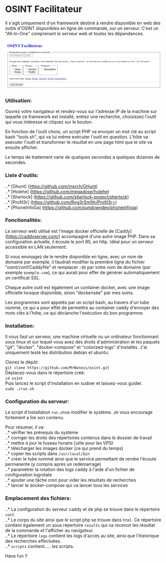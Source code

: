 # OSINT Facilitateur
Il s'agit uniquement d'un framework destiné à rendre disponible en web des outils d'OSINT disponibles en ligne de commande, sur un serveur.
C'est un "All-In-One" comprenant le serveur web et toutes les dépendances.

![](osint-f.PNG)

### Utilisation:
Ouvrez votre navigateur et rendez-vous sur l'adresse IP de la machine sur laquelle ce framework est installé, entrez une recherche, choisissez l'outil qui vous intéresse et cliquez sur le bouton.

En fonction de l'outil choisi, un script PHP va envoyer un mot clé au script bash "tools.sh", qui va lui même exécuter l'outil en question.
L'hôte va executer l'outil et transformer le résultat en une page html que le site va ensuite afficher.

Le temps de traitement varie de quelques secondes a quelques dizaines de secondes.

### Liste d'outils:
..* [Ghunt] (https://github.com/mxrch/GHunt) <br>
..* [Holehe] (https://github.com/megadose/holehe) <br>
..* [Sherlock] (https://github.com/sherlock-project/sherlock) <br>
..* [Profil3r] (https://github.com/Rog3rSm1th/Profil3r=) <br>
..* [PhoneInfoGa] (https://github.com/sundowndev/phoneinfoga) <br>

### Fonctionalités:
Le serveur web utilisé est l'image docker officielle de [Caddy] (https://caddyserver.com/) accompagné d'une autre image PHP. Dans sa configuration actuelle, il écoute le port 80, en http. Idéal pour un serveur accessible en LAN seulement.

Si vous envisagez de le rendre disponible en ligne, avec un nom de domaine par exemple, il faudrait modifier la première ligne du fichier "osint/conf/Caddyfile" et remplacer ```:80``` par votre nom de domaine (par exemple ```exemple.com```), ce qui aurait pour effer de générer automatiquement un certificat SSL.

Chaque autre outil est également un container docker, avec une image officielle lorsque disponible, sinon "dockerisée" par mes soins.

Les programmes sont appelés par un script bash, au travers d'un tube nommé, ce qui a pour effet de permettre au container caddy d'envoyer des mots clés à l'hôte, ce qui déclanche l'exécution du bon programme.

### Installation:
Il vous faut un serveur, une machine virtuelle ou un ordinateur fonctionnant sous linux et sur lequel vous avez des droits d'administration et les paquets "git", "docker", "docker-compose" et "colorized-logs" d'installés. J'ai uniquement testé les distribution debian et ubuntu.

Clonez le dépôt:  <br>
```git clone https://github.com/MrNonoss/osint.git``` <br>
Déplacez-vous dans le répertoire créé: <br>
```cd osint``` <br>
Puis lancez le script d'installation en sudoer et laissez-vous guider. <br>
```sudo ./run.sh``` <br>

### Configuration du serveur:
Le script d'installation ```run.sh```va modifier le système. Je vous encourage fortement a lire son contenu.

Pour résumer, il va: <br>
..* vérifier les prérequis du système <br>
..* corriger les droits des répertoires contenus dans le dossier de travail <br>
..* mettre à jour le fuseau horaire (utile pour les VPS) <br>
..* télécharger les images docker (ce qui prend du temps) <br>
..* copier les scripts dans ```/usr/local/bin``` <br>
..* créer le tube nommé ainsi que le service permettant de rendre l'écoute permanente (y compris après un redémarrage) <br>
..* paramétrer la rotation des logs caddy à l'aide d'un fichier de configuration logrotate <br>
..* ajouter une tâche cron pour vider les résultats de recherches <br>
..* lancer le docker-compose qui va lancer tous les services <br>

### Emplacement des fichiers:
..* La configuration du serveur caddy et de php se trouve dans le répertoire ```conf```. <br>
..* Le corps du site ainsi que le script php se trouve dans ```html```. Ce répertoire contient également un sous répertoire ```results``` qui va recevoir les résultat de la commande et l'afficher au navigateur. <br>
..* Le répertoire ```logs``` contient les logs d'accès au site, ainsi que l'historique des recherches effectuées. <br>
..* ```scripts``` contient..... les scripts. <br>

Have fun !!